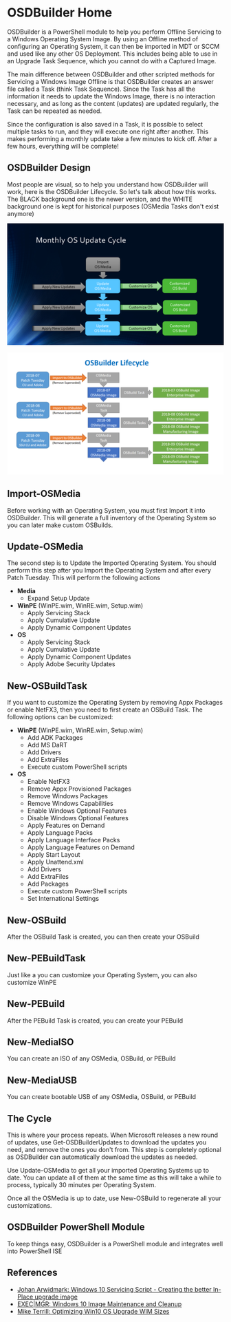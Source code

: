 # OSDBuilder Home

OSDBuilder is a PowerShell module to help you perform Offline Servicing to a Windows Operating System Image. By using an Offline method of configuring an Operating System, it can then be imported in MDT or SCCM and used like any other OS Deployment. This includes being able to use in an Upgrade Task Sequence, which you cannot do with a Captured Image.

The main difference between OSDBuilder and other scripted methods for Servicing a Windows Image Offline is that OSDBuilder creates an answer file called a Task \(think Task Sequence\). Since the Task has all the information it needs to update the Windows Image, there is no interaction necessary, and as long as the content \(updates\) are updated regularly, the Task can be repeated as needed.

Since the configuration is also saved in a Task, it is possible to select multiple tasks to run, and they will execute one right after another. This makes performing a monthly update take a few minutes to kick off. After a few hours, everything will be complete!

## OSDBuilder Design

Most people are visual, so to help you understand how OSDBuilder will work, here is the OSDBuilder Lifecycle. So let's talk about how this works.  The BLACK background one is the newer version, and the WHITE background one is kept for historical purposes \(OSMedia Tasks don't exist anymore\)

![Current Process](../.gitbook/assets/181017-hasmug.png)

![Previous Design](../.gitbook/assets/2018-07-21_23-10-22.png)

## Import-OSMedia

Before working with an Operating System, you must first Import it into OSDBuilder.  This will generate a full inventory of the Operating System so you can later make custom OSBuilds.

## Update-OSMedia

The second step is to Update the Imported Operating System.  You should perform this step after you Import the Operating System and after every Patch Tuesday.  This will perform the following actions

* **Media**
  * Expand Setup Update
* **WinPE** \(WinPE.wim, WinRE.wim, Setup.wim\)
  * Apply Servicing Stack
  * Apply Cumulative Update
  * Apply Dynamic Component Updates
* **OS**
  * Apply Servicing Stack
  * Apply Cumulative Update
  * Apply Dynamic Component Updates
  * Apply Adobe Security Updates

## New-OSBuildTask

If you want to customize the Operating System by removing Appx Packages or enable NetFX3, then you need to first create an OSBuild Task.  The following options can be customized:

* **WinPE** \(WinPE.wim, WinRE.wim, Setup.wim\)
  * Add ADK Packages
  * Add MS DaRT
  * Add Drivers
  * Add ExtraFiles
  * Execute custom PowerShell scripts
* **OS**
  * Enable NetFX3
  * Remove Appx Provisioned Packages
  * Remove Windows Packages
  * Remove Windows Capabilities
  * Enable Windows Optional Features
  * Disable Windows Optional Features
  * Apply Features on Demand
  * Apply Language Packs
  * Apply Language Interface Packs
  * Apply Language Features on Demand
  * Apply Start Layout
  * Apply Unattend.xml
  * Add Drivers
  * Add ExtraFiles
  * Add Packages
  * Execute custom PowerShell scripts
  * Set International Settings

## New-OSBuild

After the OSBuild Task is created, you can then create your OSBuild

## New-PEBuildTask

Just like a you can customize your Operating System, you can also customize WinPE

## New-PEBuild

After the PEBuild Task is created, you can create your PEBuild

## New-MediaISO

You can create an ISO of any OSMedia, OSBuild, or PEBuild

## New-MediaUSB

You can create bootable USB of any OSMedia, OSBuild, or PEBuild

## The Cycle

This is where your process repeats. When Microsoft releases a new round of updates, use Get-OSDBuilderUpdates to download the updates you need, and remove the ones you don't from.  This step is completely optional as OSDBuilder can automatically download the updates as needed.

Use Update-OSMedia to get all your imported Operating Systems up to date.  You can update all of them at the same time as this will take a while to process, typically 30 minutes per Operating System.

Once all the OSMedia is up to date, use New-OSBuild to regenerate all your customizations.

## OSDBuilder PowerShell Module

To keep things easy, OSDBuilder is a PowerShell module and integrates well into PowerShell ISE

## References

* [Johan Arwidmark: Windows 10 Servicing Script - Creating the better In-Place upgrade image](https://deploymentresearch.com/Research/Post/672/Windows-10-Servicing-Script-Creating-the-better-In-Place-upgrade-image)
* [EXEC\|MGR: Windows 10 Image Maintenance and Cleanup](https://execmgr.net/2018/06/07/windows-10-image-maintenance/)
* [Mike Terrill: Optimizing Win10 OS Upgrade WIM Sizes](https://miketerrill.net/2018/06/23/optimizing-win10-os-upgrade-wim-sizes/)

